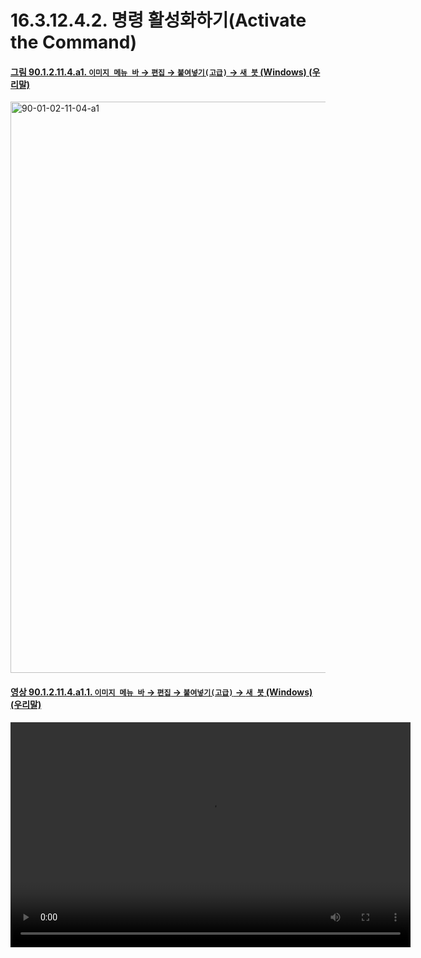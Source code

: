 # 16.3.12.4.2. 명령 활성화하기(Activate the Command)

<a id="90-01-02-11-04-a1"></a>

#### [그림 90.1.2.11.4.a1. `이미지 메뉴 바` → `편집` → `붙여넣기(고급)` → `새 붓` (Windows) (우리말)](./90-01-02-11-04-new_brush.md#90-01-02-11-04-a1)
<img width="745" height="914" alt="90-01-02-11-04-a1" src="https://github.com/user-attachments/assets/1cbd939b-189f-4c3e-a6b1-194f29afc881" />

<a id="90-01-02-11-04-a1-01"></a>

#### [영상 90.1.2.11.4.a1.1. `이미지 메뉴 바` → `편집` → `붙여넣기(고급)` → `새 붓` (Windows) (우리말)](./90-01-02-11-04-new_brush.md#90-01-02-11-04-a1-01)
<video controls="controls" width="640" height="360" src="https://github.com/user-attachments/assets/f2380746-e7d9-4471-9ba9-4e1e0dda6fde"></video>